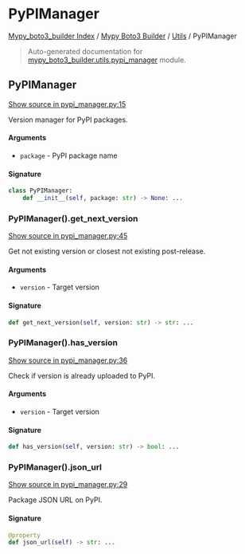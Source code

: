 # PyPIManager

[Mypy_boto3_builder Index](../../README.md#mypy_boto3_builder-index) / [Mypy Boto3 Builder](../index.md#mypy-boto3-builder) / [Utils](./index.md#utils) / PyPIManager

> Auto-generated documentation for [mypy_boto3_builder.utils.pypi_manager](https://github.com/youtype/mypy_boto3_builder/blob/main/mypy_boto3_builder/utils/pypi_manager.py) module.

## PyPIManager

[Show source in pypi_manager.py:15](https://github.com/youtype/mypy_boto3_builder/blob/main/mypy_boto3_builder/utils/pypi_manager.py#L15)

Version manager for PyPI packages.

#### Arguments

- `package` - PyPI package name

#### Signature

```python
class PyPIManager:
    def __init__(self, package: str) -> None: ...
```

### PyPIManager().get_next_version

[Show source in pypi_manager.py:45](https://github.com/youtype/mypy_boto3_builder/blob/main/mypy_boto3_builder/utils/pypi_manager.py#L45)

Get not existing version or closest not existing post-release.

#### Arguments

- `version` - Target version

#### Signature

```python
def get_next_version(self, version: str) -> str: ...
```

### PyPIManager().has_version

[Show source in pypi_manager.py:36](https://github.com/youtype/mypy_boto3_builder/blob/main/mypy_boto3_builder/utils/pypi_manager.py#L36)

Check if version is already uploaded to PyPI.

#### Arguments

- `version` - Target version

#### Signature

```python
def has_version(self, version: str) -> bool: ...
```

### PyPIManager().json_url

[Show source in pypi_manager.py:29](https://github.com/youtype/mypy_boto3_builder/blob/main/mypy_boto3_builder/utils/pypi_manager.py#L29)

Package JSON URL on PyPI.

#### Signature

```python
@property
def json_url(self) -> str: ...
```
